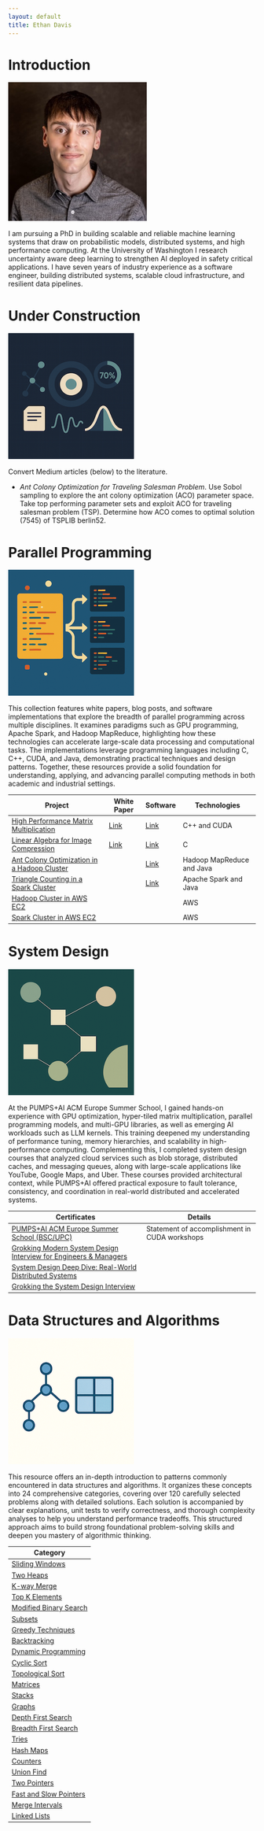 ```yaml
---
layout: default
title: Ethan Davis
---
```


# Introduction

![Ethan Davis](./media/ethan_davis.jpg)

I am pursuing a PhD in building scalable and reliable machine learning systems that draw on probabilistic models, distributed systems, and high performance computing. At the University of Washington I research uncertainty aware deep learning to strengthen AI deployed in safety critical applications. I have seven years of industry experience as a software engineer, building distributed systems, scalable cloud infrastructure, and resilient data pipelines.

# Under Construction

![Under Construction](./media/research.png)

Convert Medium articles (below) to the literature.

* *Ant Colony Optimization for Traveling Salesman Problem*. Use Sobol sampling to explore the ant colony optimization (ACO) parameter space. Take top performing parameter sets and exploit ACO for traveling salesman problem (TSP). Determine how ACO comes to optimal solution (7545) of TSPLIB berlin52.

<!-- This section shares ongoing components of my thesis. My primary research goal is to determine when Bayesian learning should be used for real-time motor imagery electroencephalography (MI-EEG) brain–computer interfaces (BCIs). To support this, I am designing a framework that collects a suite of metrics and diagnostics for evaluating machine learning models. These data enable multiple hypotheses to be formally generated and tested. The projects below serve both as background knowledge for my thesis and as public references for the broader research community.

| Project | Timeline | Description |
|---|---|---|
| Thesis Poster | July 2025 | [Link](/assets/docs/BDL_Poster.pdf)
| Mathematics Appendix | Autumn 2025 | Probability, graphical models, information theory, latent variables, optimization, inference algorithms, etc.
| Machine Learning Appendix | Winter 2026 | Predictive models, Bayesian neural networks, Gaussian processes, generative models, normalizing flows, discovery methods, etc.
| Brain-Computer Interfaces Appendix | Spring 2026 | Signal processing, classical Euclidean models, Riemannian geometry models, multimodal brain-computer interfaces, etc. -->

# Parallel Programming

![Parallel Programming](./media/parallel_programming.png)

This collection features white papers, blog posts, and software implementations that explore the breadth of parallel programming across multiple disciplines. It examines paradigms such as GPU programming, Apache Spark, and Hadoop MapReduce, highlighting how these technologies can accelerate large-scale data processing and computational tasks. The implementations leverage programming languages including C, C++, CUDA, and Java, demonstrating practical techniques and design patterns. Together, these resources provide a solid foundation for understanding, applying, and advancing parallel computing methods in both academic and industrial settings.

| Project | White Paper | Software | Technologies
|---|---|---|---|
| [High Performance Matrix Multiplication](https://medium.com/parallel-programming/high-performance-matrix-multiplication-402031cfc162) | [Link](https://arxiv.org/abs/2509.04594) | [Link](https://github.com/davisethan/gemm/tree/main) | C++ and CUDA |
| [Linear Algebra for Image Compression](https://medium.com/parallel-programming/linear-algebra-for-image-compression-2c0eebb8098c) | [Link](https://github.com/davisethan/eigenface/blob/main/Linear_Algebra_for_Image_Compression.pdf) | [Link](https://github.com/davisethan/eigenface/tree/main) | C |
| [Ant Colony Optimization in a Hadoop Cluster](https://medium.com/parallel-programming/ant-colony-optimization-aco-in-a-hadoop-cluster-0b37e89098f3) | | [Link](https://github.com/davisethan/parallel_programming/tree/main/Hadoop/AntColonyOptimization) | Hadoop MapReduce and Java |
| [Triangle Counting in a Spark Cluster](https://medium.com/parallel-programming/triangle-counting-in-a-spark-cluster-ed10b006093f) | | [Link](https://github.com/davisethan/parallel_programming/tree/main/Spark/TriangleCounting) | Apache Spark and Java |
| [Hadoop Cluster in AWS EC2](https://medium.com/parallel-programming/hadoop-cluster-in-aws-ec2-ac982d91b1f6) | | | AWS |
| [Spark Cluster in AWS EC2](https://medium.com/parallel-programming/spark-cluster-in-aws-ec2-8cd3e0992d99) | | | AWS |

# System Design

![System Design](./media/system_design.png)

At the PUMPS+AI ACM Europe Summer School, I gained hands-on experience with GPU optimization, hyper-tiled matrix multiplication, parallel programming models, and multi-GPU libraries, as well as emerging AI workloads such as LLM kernels. This training deepened my understanding of performance tuning, memory hierarchies, and scalability in high-performance computing. Complementing this, I completed system design courses that analyzed cloud services such as blob storage, distributed caches, and messaging queues, along with large-scale applications like YouTube, Google Maps, and Uber. These courses provided architectural context, while PUMPS+AI offered practical exposure to fault tolerance, consistency, and coordination in real-world distributed and accelerated systems.

| Certificates | Details |
|---|---|
| [PUMPS+AI ACM Europe Summer School (BSC/UPC)](/assets/docs/Statement%20of%20Accomplishment_PUMPS+AI25_Ethan%20Davis.pdf) | Statement of accomplishment in CUDA workshops
| [Grokking Modern System Design Interview for Engineers & Managers](https://www.educative.io/verify-certificate/j2l3BzfGxmqPLvK7rFj0XPoOxzm7hA)
| [System Design Deep Dive: Real-World Distributed Systems](https://www.educative.io/verify-certificate/1j8yMXCLZZP9EAxJncyv2BjoOn9Xsp)
| [Grokking the System Design Interview](https://www.educative.io/verify-certificate/ovykgD5jjxrh8vK8og5ZWBSW4QZYj7BX6Tq)

# Data Structures and Algorithms

![Data Structures and Algorithms](./media/dsa.png)

This resource offers an in-depth introduction to patterns commonly encountered in data structures and algorithms. It organizes these concepts into 24 comprehensive categories, covering over 120 carefully selected problems along with detailed solutions. Each solution is accompanied by clear explanations, unit tests to verify correctness, and thorough complexity analyses to help you understand performance tradeoffs. This structured approach aims to build strong foundational problem-solving skills and deepen you mastery of algorithmic thinking.

| Category
|---
| [Sliding Windows](https://medium.com/data-structures-and-algorithms-dsa/sliding-windows-23727d654d8a)
| [Two Heaps](https://medium.com/data-structures-and-algorithms-dsa/two-heaps-1cafc6d0ef39)
| [K-way Merge](https://medium.com/data-structures-and-algorithms-dsa/k-way-merge-10fcb84661f5)
| [Top K Elements](https://medium.com/data-structures-and-algorithms-dsa/top-k-elements-e4e6643eb7d2)
| [Modified Binary Search](https://medium.com/data-structures-and-algorithms-dsa/modified-binary-search-c5cc1c71a5c5)
| [Subsets](https://medium.com/data-structures-and-algorithms-dsa/subsets-415a98cbb7bc)
| [Greedy Techniques](https://medium.com/data-structures-and-algorithms-dsa/greedy-techniques-1191967c51c0)
| [Backtracking](https://medium.com/data-structures-and-algorithms-dsa/backtracking-eff87a3b5d00)
| [Dynamic Programming](https://medium.com/data-structures-and-algorithms-dsa/dynamic-programming-4744e5653ca8)
| [Cyclic Sort](https://medium.com/data-structures-and-algorithms-dsa/cyclic-sort-d8d37284bdc0)
| [Topological Sort](https://medium.com/data-structures-and-algorithms-dsa/topological-sort-3b6bbaf83397)
| [Matrices](https://medium.com/data-structures-and-algorithms-dsa/matrices-5f8d54af9416)
| [Stacks](https://medium.com/data-structures-and-algorithms-dsa/stacks-6f36eaa4191a)
| [Graphs](https://medium.com/data-structures-and-algorithms-dsa/graphs-a952a51c5861)
| [Depth First Search](https://medium.com/data-structures-and-algorithms-dsa/depth-first-search-7a46feb6ffdf)
| [Breadth First Search](https://medium.com/data-structures-and-algorithms-dsa/breadth-first-search-e33939b988e9)
| [Tries](https://medium.com/data-structures-and-algorithms-dsa/tries-b0e48a6f307b)
| [Hash Maps](https://medium.com/data-structures-and-algorithms-dsa/hash-maps-ad87a06d14c6)
| [Counters](https://medium.com/data-structures-and-algorithms-dsa/counters-a2fcd3da83b2)
| [Union Find](https://medium.com/data-structures-and-algorithms-dsa/union-find-98e2df0877a3)
| [Two Pointers](https://medium.com/data-structures-and-algorithms-dsa/two-pointers-0f8561d167fd)
| [Fast and Slow Pointers](https://medium.com/data-structures-and-algorithms-dsa/fast-and-slow-pointers-7efd27bd375f)
| [Merge Intervals](https://medium.com/data-structures-and-algorithms-dsa/merge-intervals-32d3bf785e6b)
| [Linked Lists](https://medium.com/data-structures-and-algorithms-dsa/linked-lists-0ef5dc363fde)
